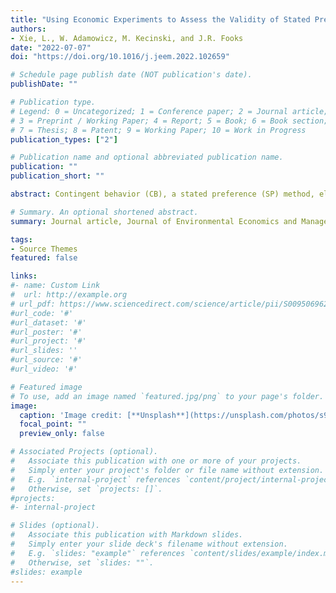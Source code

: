```yaml
---
title: "Using Economic Experiments to Assess the Validity of Stated Preference Contingent Behavior" 
authors:
- Xie, L., W. Adamowicz, M. Kecinski, and J.R. Fooks
date: "2022-07-07"
doi: "https://doi.org/10.1016/j.jeem.2022.102659"

# Schedule page publish date (NOT publication's date).
publishDate: ""

# Publication type.
# Legend: 0 = Uncategorized; 1 = Conference paper; 2 = Journal article;
# 3 = Preprint / Working Paper; 4 = Report; 5 = Book; 6 = Book section;
# 7 = Thesis; 8 = Patent; 9 = Working Paper; 10 = Work in Progress
publication_types: ["2"]

# Publication name and optional abbreviated publication name.
publication: ""
publication_short: ""

abstract: Contingent behavior (CB), a stated preference (SP) method, elicits individuals’ intentions about behavior in quantities or frequencies under hypothetical scenarios. CB has primarily been used to elicit preferences in recreation demand models or to assess market demand. Although CB shares the hypothetical nature of other SP methods, there has been limited assessment of CB validity and incentive compatibility. Focusing on hypothetical bias and framing effects, we design an incentive-compatible decision mechanism that examines the validity of CB in economic experiments. We find hypothetical bias associated with an overstatement of quantities in CB responses, but the overstatement does not appear to arise from strategic behavior. We also find that overstating quantities is not significantly affected by framing, but framing does affect the convergence of CB and revealed preference responses. These findings raise questions about the validity CB research and its demand revealing properties but provide some avenues to address these concerns. 

# Summary. An optional shortened abstract.
summary: Journal article, Journal of Environmental Economics and Management

tags:
- Source Themes
featured: false

links:
#- name: Custom Link
#  url: http://example.org
# url_pdf: https://www.sciencedirect.com/science/article/pii/S0095069622000377
#url_code: '#'
#url_dataset: '#'
#url_poster: '#'
#url_project: '#'
#url_slides: ''
#url_source: '#'
#url_video: '#'

# Featured image
# To use, add an image named `featured.jpg/png` to your page's folder. 
image:
  caption: 'Image credit: [**Unsplash**](https://unsplash.com/photos/s9CC2SKySJM)'
  focal_point: ""
  preview_only: false

# Associated Projects (optional).
#   Associate this publication with one or more of your projects.
#   Simply enter your project's folder or file name without extension.
#   E.g. `internal-project` references `content/project/internal-project/index.md`.
#   Otherwise, set `projects: []`.
#projects:
#- internal-project

# Slides (optional).
#   Associate this publication with Markdown slides.
#   Simply enter your slide deck's filename without extension.
#   E.g. `slides: "example"` references `content/slides/example/index.md`.
#   Otherwise, set `slides: ""`.
#slides: example
---
```


